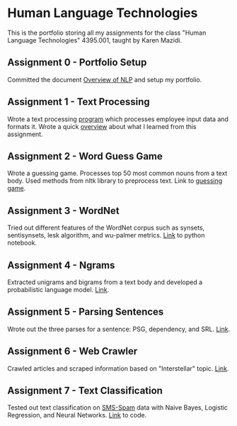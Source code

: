 # Human Language Technologies
This is the portfolio storing all my assignments for the class "Human Language Technologies" 4395.001, taught by Karen Mazidi.

## Assignment 0 - Portfolio Setup
Committed the document [Overview of NLP](Overview_of_NLP.pdf) and setup my portfolio.

## Assignment 1 - Text Processing
Wrote a text processing [program](Assignment_1-Text_Processing/text_processing.py) which processes employee input data and formats it. Wrote a quick [overview](Assignment_1-Text_Processing/Overview.pdf) about what I learned from this assignment.

## Assignment 2 - Word Guess Game
Wrote a guessing game. Processes top 50 most common nouns from a text body. Used methods from nltk library to preprocess text. Link to [guessing game](Assignment_2-Word_Guess_Game/word_guess_game.py).

## Assignment 3 - WordNet
Tried out different features of the WordNet corpus such as synsets, sentisynsets, lesk algorithm, and wu-palmer metrics. [Link](Assignment_3_WordNet/WordNet.ipynb) to python notebook.

## Assignment 4 - Ngrams
Extracted unigrams and bigrams from a text body and developed a probabilistic language model. [Link](Assignment_4_Ngrams/).

## Assignment 5 - Parsing Sentences
Wrote out the three parses for a sentence: PSG, dependency, and SRL. [Link](Assignment_5_Parsing_Sentences/Parsing.pdf).

## Assignment 6 - Web Crawler
Crawled articles and scraped information based on "Interstellar" topic. [Link](Assignment_6_Web_Crawler/webCrawler.py).

## Assignment 7 - Text Classification
Tested out text classification on [SMS-Spam](https://www.kaggle.com/datasets/uciml/sms-spam-collection-dataset) data with Naive Bayes, Logistic Regression, and Neural Networks. [Link](Assignment_7_Text_Classification/Text_Classification.ipynb) to code.
